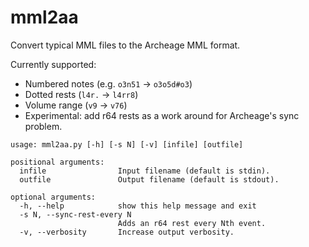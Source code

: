 # mml2aa
Convert typical MML files to the Archeage MML format.

Currently supported:
- Numbered notes (e.g. `o3n51` -> `o3o5d#o3`)
- Dotted rests (`l4r.` -> `l4rr8`)
- Volume range (`v9` -> `v76`)
- Experimental: add r64 rests as a work around for Archeage's sync problem.

```
usage: mml2aa.py [-h] [-s N] [-v] [infile] [outfile]

positional arguments:
  infile                Input filename (default is stdin).
  outfile               Output filename (default is stdout).

optional arguments:
  -h, --help            show this help message and exit
  -s N, --sync-rest-every N
                        Adds an r64 rest every Nth event.
  -v, --verbosity       Increase output verbosity.

```